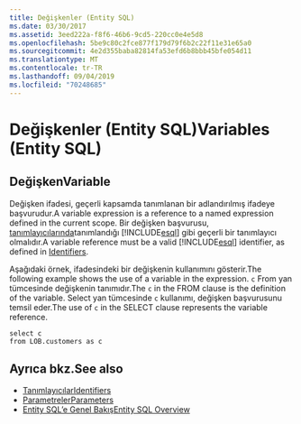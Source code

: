 ```yaml
---
title: Değişkenler (Entity SQL)
ms.date: 03/30/2017
ms.assetid: 3eed222a-f8f6-46b6-9cd5-220cc0e4e5d8
ms.openlocfilehash: 5be9c80c2fce877f179d79f6b2c22f11e31e65a0
ms.sourcegitcommit: 4e2d355baba82814fa53efd6b8bbb45bfe054d11
ms.translationtype: MT
ms.contentlocale: tr-TR
ms.lasthandoff: 09/04/2019
ms.locfileid: "70248685"
---
```

# <a name="variables-entity-sql"></a><span data-ttu-id="228f8-102">Değişkenler (Entity SQL)</span><span class="sxs-lookup"><span data-stu-id="228f8-102">Variables (Entity SQL)</span></span>
## <a name="variable"></a><span data-ttu-id="228f8-103">Değişken</span><span class="sxs-lookup"><span data-stu-id="228f8-103">Variable</span></span>  
 <span data-ttu-id="228f8-104">Değişken ifadesi, geçerli kapsamda tanımlanan bir adlandırılmış ifadeye başvurudur.</span><span class="sxs-lookup"><span data-stu-id="228f8-104">A variable expression is a reference to a named expression defined in the current scope.</span></span> <span data-ttu-id="228f8-105">Bir değişken başvurusu, [tanımlayıcılarında](identifiers-entity-sql.md)tanımlandığı [!INCLUDE[esql](../../../../../../includes/esql-md.md)] gibi geçerli bir tanımlayıcı olmalıdır.</span><span class="sxs-lookup"><span data-stu-id="228f8-105">A variable reference must be a valid [!INCLUDE[esql](../../../../../../includes/esql-md.md)] identifier, as defined in [Identifiers](identifiers-entity-sql.md).</span></span>  
  
 <span data-ttu-id="228f8-106">Aşağıdaki örnek, ifadesindeki bir değişkenin kullanımını gösterir.</span><span class="sxs-lookup"><span data-stu-id="228f8-106">The following example shows the use of a variable in the expression.</span></span> <span data-ttu-id="228f8-107">`c` From yan tümcesinde değişkenin tanımıdır.</span><span class="sxs-lookup"><span data-stu-id="228f8-107">The `c` in the FROM clause is the definition of the variable.</span></span> <span data-ttu-id="228f8-108">Select yan tümcesinde `c` kullanımı, değişken başvurusunu temsil eder.</span><span class="sxs-lookup"><span data-stu-id="228f8-108">The use of `c` in the SELECT clause represents the variable reference.</span></span>  
  
```  
select c   
from LOB.customers as c  
```  
  
## <a name="see-also"></a><span data-ttu-id="228f8-109">Ayrıca bkz.</span><span class="sxs-lookup"><span data-stu-id="228f8-109">See also</span></span>

- [<span data-ttu-id="228f8-110">Tanımlayıcılar</span><span class="sxs-lookup"><span data-stu-id="228f8-110">Identifiers</span></span>](identifiers-entity-sql.md)
- [<span data-ttu-id="228f8-111">Parametreler</span><span class="sxs-lookup"><span data-stu-id="228f8-111">Parameters</span></span>](parameters-entity-sql.md)
- [<span data-ttu-id="228f8-112">Entity SQL’e Genel Bakış</span><span class="sxs-lookup"><span data-stu-id="228f8-112">Entity SQL Overview</span></span>](entity-sql-overview.md)
